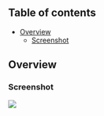 
## Table of contents

- [Overview](#overview)
  - [Screenshot](#screenshot)
## Overview

### Screenshot

![](./screenshot.png)

